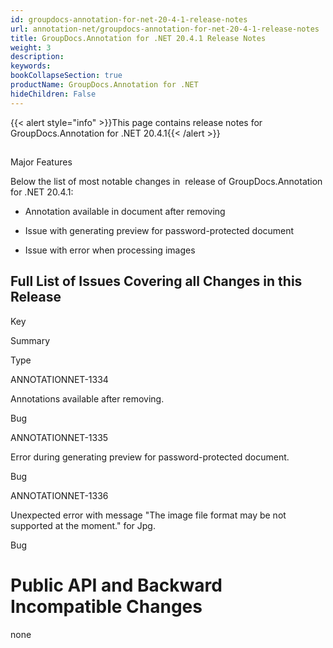 ```yaml
---
id: groupdocs-annotation-for-net-20-4-1-release-notes
url: annotation-net/groupdocs-annotation-for-net-20-4-1-release-notes
title: GroupDocs.Annotation for .NET 20.4.1 Release Notes
weight: 3
description: 
keywords: 
bookCollapseSection: true
productName: GroupDocs.Annotation for .NET
hideChildren: False
---
```

{{< alert style="info" >}}This page contains release notes for GroupDocs.Annotation for .NET 20.4.1{{< /alert >}}

##   
Major Features

Below the list of most notable changes in  release of GroupDocs.Annotation for .NET 20.4.1:

*   Annotation available in document after removing
    
*   Issue with generating preview for password-protected document
    
*   Issue with error when processing images

  

## Full List of Issues Covering all Changes in this Release

Key

Summary

Type

ANNOTATIONNET-1334

Annotations available after removing.

Bug

ANNOTATIONNET-1335

Error during generating preview for password-protected document.

Bug

ANNOTATIONNET-1336

Unexpected error with message "The image file format may be not supported at the moment." for Jpg.

Bug

# Public API and Backward Incompatible Changes

none

